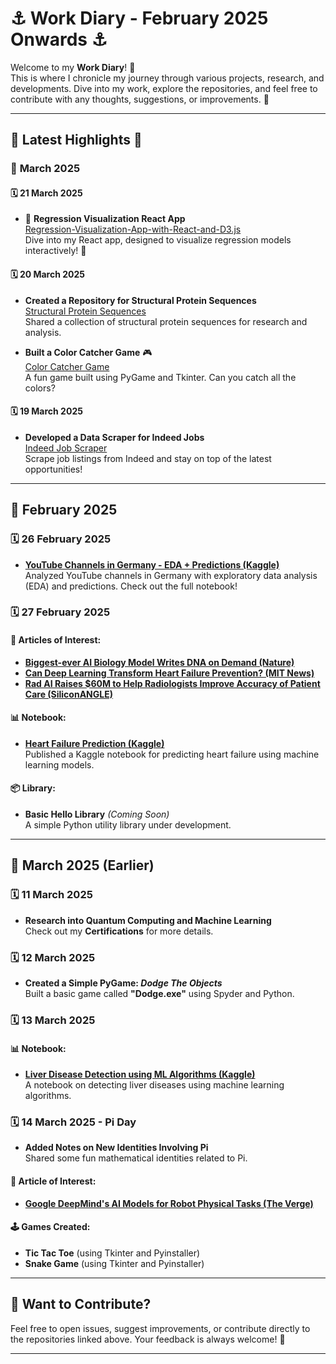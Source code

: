 # ⚓ Work Diary - February 2025 Onwards ⚓

Welcome to my **Work Diary**! 📝  
This is where I chronicle my journey through various projects, research, and developments. Dive into my work, explore the repositories, and feel free to contribute with any thoughts, suggestions, or improvements. 🌟

---

## 🚀 **Latest Highlights** 🌟

### 📅 **March 2025**

#### 🗓 **21 March 2025**
- 🎉 **Regression Visualization React App**  
  [Regression-Visualization-App-with-React-and-D3.js](https://github.com/jmashfaque/Regression-Visualization-App-with-React-and-D3.js)  
  Dive into my React app, designed to visualize regression models interactively! 🚀

#### 🗓 **20 March 2025**
- **Created a Repository for Structural Protein Sequences**  
  [Structural Protein Sequences](https://github.com/jmashfaque/Structural-Protein-Sequences)  
  Shared a collection of structural protein sequences for research and analysis.

- **Built a Color Catcher Game** 🎮  
  [Color Catcher Game](https://github.com/jmashfaque/Color-Catcher-Game)  
  A fun game built using PyGame and Tkinter. Can you catch all the colors?

#### 🗓 **19 March 2025**
- **Developed a Data Scraper for Indeed Jobs**  
  [Indeed Job Scraper](https://github.com/jmashfaque/Indeed-Job-Scraper)  
  Scrape job listings from Indeed and stay on top of the latest opportunities!

---

## 📅 **February 2025**

### 🗓 **26 February 2025**
- **[YouTube Channels in Germany - EDA + Predictions (Kaggle)](https://www.kaggle.com/code/jmashfaque/youtube-channels-in-germany-eda-predictions)**  
  Analyzed YouTube channels in Germany with exploratory data analysis (EDA) and predictions. Check out the full notebook!

### 🗓 **27 February 2025**

#### 📖 **Articles of Interest:**
- **[Biggest-ever AI Biology Model Writes DNA on Demand (Nature)](https://www.nature.com/articles/d41586-025-00531-3)**
- **[Can Deep Learning Transform Heart Failure Prevention? (MIT News)](https://news.mit.edu/2025/can-deep-learning-transform-heart-failure-prevention-0210)**
- **[Rad AI Raises $60M to Help Radiologists Improve Accuracy of Patient Care (SiliconANGLE)](https://siliconangle.com/2025/01/30/rad-ai-raises-60m-help-radiologists-improve-accuracy-patient-care)**

#### 📊 **Notebook:**
- **[Heart Failure Prediction (Kaggle)](https://www.kaggle.com/code/jmashfaque/heart-failure-prediction)**  
  Published a Kaggle notebook for predicting heart failure using machine learning models.

#### 📦 **Library:**
- **Basic Hello Library** *(Coming Soon)*  
  A simple Python utility library under development.

---

## 📅 **March 2025 (Earlier)**

### 🗓 **11 March 2025**
- **Research into Quantum Computing and Machine Learning**  
  Check out my **Certifications** for more details.

### 🗓 **12 March 2025**
- **Created a Simple PyGame: _Dodge The Objects_**  
  Built a basic game called **"Dodge.exe"** using Spyder and Python.

### 🗓 **13 March 2025**

#### 📊 **Notebook:**
- **[Liver Disease Detection using ML Algorithms (Kaggle)](https://www.kaggle.com/code/jmashfaque/liver-disease-detection-ml-algorithms?scriptVersionId=227393654)**  
  A notebook on detecting liver diseases using machine learning algorithms.

### 🗓 **14 March 2025 - Pi Day**
- **Added Notes on New Identities Involving Pi**  
  Shared some fun mathematical identities related to Pi.

#### 📖 **Article of Interest:**
- **[Google DeepMind's AI Models for Robot Physical Tasks (The Verge)](https://www.theverge.com/news/628021/google-deepmind-gemini-robotics-ai-models)**

#### 🕹 **Games Created:**
- **Tic Tac Toe** (using Tkinter and Pyinstaller)
- **Snake Game** (using Tkinter and Pyinstaller)

---

## 📜 **Want to Contribute?**
Feel free to open issues, suggest improvements, or contribute directly to the repositories linked above. Your feedback is always welcome! 💬

---
